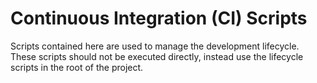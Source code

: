 # Continuous Integration (CI) Scripts

Scripts contained here are used to manage the development lifecycle.  These scripts should not be executed directly, instead use the lifecycle scripts in the root of the project.